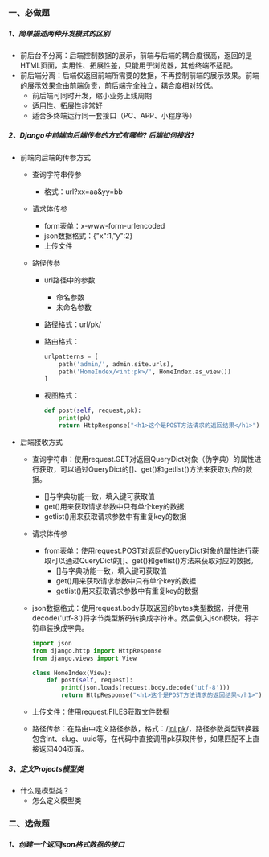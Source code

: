 ### 一、必做题

##### 1、简单描述两种开发模式的区别

- 前后台不分离：后端控制数据的展示，前端与后端的耦合度很高，返回的是HTML页面，实用性、拓展性差，只能用于浏览器，其他终端不适配。
- 前后端分离：后端仅返回前端所需要的数据，不再控制前端的展示效果。前端的展示效果全由前端负责，前后端完全独立，耦合度相对较低。
    - 前后端可同时开发，缩小业务上线周期
    - 适用性、拓展性非常好
    - 适合多终端运行同一套接口（PC、APP、小程序等）

##### 2、Django中前端向后端传参的方式有哪些? 后端如何接收?

- 前端向后端的传参方式
  - 查询字符串传参
    
      - 格式：url?xx=aa&yy=bb
  - 请求体传参
      - form表单：x-www-form-urlencoded
      - json数据格式：{"x":1,"y":2}
      - 上传文件
  - 路径传参
      - url路径中的参数
        - 命名参数
        - 未命名参数
        
      - 路径格式：url/pk/
      
      - 路由格式：
      
        ```python
        urlpatterns = [
            path('admin/', admin.site.urls),
            path('HomeIndex/<int:pk>/', HomeIndex.as_view())
        ]
        ```
      
      - 视图格式：
      
        ```python
        def post(self, request,pk):
            print(pk)
            return HttpResponse("<h1>这个是POST方法请求的返回结果</h1>")
        ```
- 后端接收方式
  
  - 查询字符串：使用request.GET对返回QueryDict对象（伪字典）的属性进行获取，可以通过QueryDict的[]、get()和getlist()方法来获取对应的数据。
  
    - []与字典功能一致，填入键可获取值
    - get()用来获取请求参数中只有单个key的数据
    - getlist()用来获取请求参数中有重复key的数据
  
  - 请求体传参
  
    - from表单：使用request.POST对返回的QueryDict对象的属性进行获取可以通过QueryDict的[]、get()和getlist()方法来获取对应的数据。
      - []与字典功能一致，填入键可获取值
      - get()用来获取请求参数中只有单个key的数据
      - getlist()用来获取请求参数中有重复key的数据
  
  - json数据格式：使用request.body获取返回的bytes类型数据，并使用decode('utf-8')将字节类型解码转换成字符串。然后倒入json模块，将字符串装换成字典。
  
    ```python
    import json
    from django.http import HttpResponse
    from django.views import View
    
    class HomeIndex(View):
        def post(self, request):
            print(json.loads(request.body.decode('utf-8')))
            return HttpResponse("<h1>这个是POST方法请求的返回结果</h1>")
    
    ```
  
    
  
  - 上传文件：使用request.FILES获取文件数据
  
  - 路径传参：在路由中定义路径参数，格式：/<ini:pk>/，路径参数类型转换器包含int、slug、uuid等，在代码中直接调用pk获取传参，如果匹配不上直接返回404页面。

##### 3、定义Projects模型类

- 什么是模型类？
  - 怎么定义模型类

### 二、选做题

##### 1、创建一个返回json格式数据的接口


